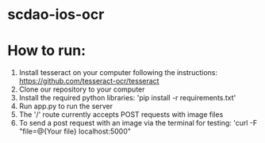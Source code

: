 # scdao-ios-ocr

# How to run:

1. Install tesseract on your computer following the instructions: https://github.com/tesseract-ocr/tesseract
2. Clone our repository to your computer
3. Install the required python libraries: 'pip install -r requirements.txt'
4. Run app.py to run the server
5. The '/' route currently accepts POST requests with image files
6. To send a post request with an image via the terminal for testing: 'curl -F "file=@{Your file} localhost:5000"